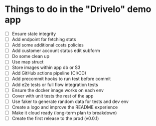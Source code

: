 # Things to do in the "Drivelo" demo app

- [ ] Ensure state integrity
- [ ] Add endpoint for fetching stats
- [ ] Add some additional costs policies
- [ ] Add customer account status edit subform
- [ ] Do some clean up
- [ ] Use map struct
- [ ] Store images within app db or S3
- [ ] Add GitHub actions pipeline (CI/CD)
- [ ] Add precommit hooks to run test before commit
- [ ] Add e2e tests or full flow integration tests
- [ ] Ensure the docker image works on each env
- [ ] Cover with unit tests the rest of the app
- [ ] Use faker to generate random data for tests and dev env
- [ ] Create a logo and improve the README experience
- [ ] Make it cloud ready (long-term plan to breakdown)
- [ ] Create the first release to the prod (v0.0.1)